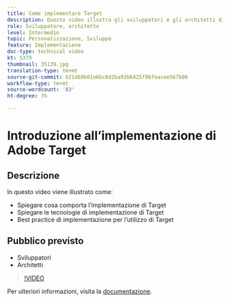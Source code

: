 ```yaml
---
title: Come implementare Target
description: Questo video illustra gli sviluppatori e gli architetti di Adobe Target attraverso l’implementazione di Target. Guarda questo video per scoprire le diverse tecnologie di implementazione di Target e utilizzare le best practice di implementazione di Target.
role: Sviluppatore, architetto
level: Intermedio
topic: Personalizzazione, Sviluppo
feature: Implementazione
doc-type: technical video
kt: 5379
thumbnail: 35139.jpg
translation-type: tm+mt
source-git-commit: b21d69b01e6bc6d2ba93b6425f86feacee567b06
workflow-type: tm+mt
source-wordcount: '83'
ht-degree: 3%

---
```



# Introduzione all’implementazione di Adobe Target

## Descrizione

In questo video viene illustrato come:

* Spiegare cosa comporta l’implementazione di Target
* Spiegare le tecnologie di implementazione di Target
* Best practice di implementazione per l’utilizzo di Target

## Pubblico previsto

* Sviluppatori
* Architetti

>[!VIDEO](https://video.tv.adobe.com/v/35139/?quality=12)

Per ulteriori informazioni, visita la [documentazione](https://docs.adobe.com/content/help/en/target/using/implement-target/implementing-target.html).
